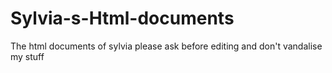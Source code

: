 # Sylvia-s-Html-documents
The html documents of sylvia
please ask before editing and don't vandalise my stuff
